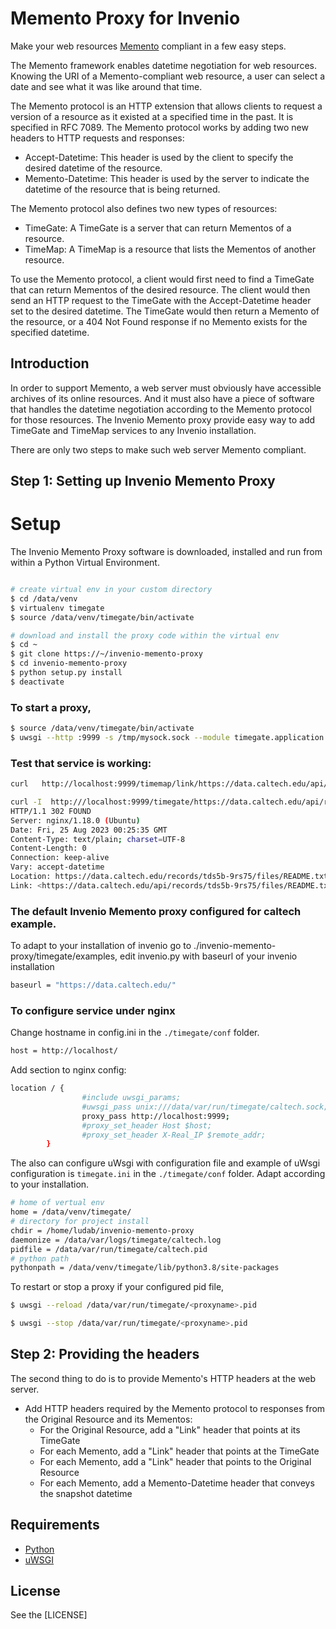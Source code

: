 # Memento Proxy for Invenio
Make your web resources [Memento](http://www.mementoweb.org) compliant in a few easy steps.

The Memento framework enables datetime negotiation for web resources. Knowing the URI of a Memento-compliant web resource, a user can select a date and see what it was like around that time.

The Memento protocol is an HTTP extension that allows clients to request a version of a resource as it existed at a specified time in the past. It is specified in RFC 7089.
The Memento protocol works by adding two new headers to HTTP requests and responses:

*  Accept-Datetime: This header is used by the client to specify the desired datetime of the resource.
*  Memento-Datetime: This header is used by the server to indicate the datetime of the resource that is being returned.

The Memento protocol also defines two new types of resources:

*  TimeGate: A TimeGate is a server that can return Mementos of a resource.
*  TimeMap: A TimeMap is a resource that lists the Mementos of another resource.

To use the Memento protocol, a client would first need to find a TimeGate that can return Mementos of the desired resource. 
The client would then send an HTTP request to the TimeGate with the Accept-Datetime header set to the desired datetime. 
The TimeGate would then return a Memento of the resource, or a 404 Not Found response if no Memento exists for the specified datetime.

## Introduction

In order to support Memento, a web server must obviously have accessible archives of its online resources.
And it must also have a piece of software that handles the datetime negotiation according to the Memento protocol for those resources.
The Invenio Memento proxy provide easy way to add TimeGate and TimeMap services to any Invenio installation.


There are only two steps to make such web server Memento compliant.

## Step 1: Setting up Invenio Memento Proxy

# Setup

The Invenio Memento Proxy software is downloaded, installed and run from within a Python Virtual Environment.
```bash

# create virtual env in your custom directory
$ cd /data/venv
$ virtualenv timegate
$ source /data/venv/timegate/bin/activate

# download and install the proxy code within the virtual env
$ cd ~
$ git clone https://~/invenio-memento-proxy
$ cd invenio-memento-proxy
$ python setup.py install
$ deactivate
```

### To start a proxy,

```bash
$ source /data/venv/timegate/bin/activate
$ uwsgi --http :9999 -s /tmp/mysock.sock --module timegate.application --callable application --virtualenv /home/ludab/timegate/
```

### Test that service is working:

```bash
curl   http://localhost:9999/timemap/link/https://data.caltech.edu/api/records/tds5b-9rs75/files/README.txt 

curl -I  http:///localhost:9999/timegate/https://data.caltech.edu/api/records/tds5b-9rs75/files/README.txt
HTTP/1.1 302 FOUND
Server: nginx/1.18.0 (Ubuntu)
Date: Fri, 25 Aug 2023 00:25:35 GMT
Content-Type: text/plain; charset=UTF-8
Content-Length: 0
Connection: keep-alive
Vary: accept-datetime
Location: https://data.caltech.edu/records/tds5b-9rs75/files/README.txt
Link: <https://data.caltech.edu/api/records/tds5b-9rs75/files/README.txt>; rel=original, <http://160.1.118.115/timemap/link/https://data.caltech.edu/api/records/tds5b-9rs75/files/README.txt>; rel=timemap; type=application/link-format, <http://160.1.118.115/timemap/json/https://data.caltech.edu/api/records/tds5b-9rs75/files/README.txt>; rel=timemap; type=application/json, <https://data.caltech.edu/records/tds5b-9rs75/files/README.txt>; rel="first last memento"; datetime="Mon, 03 Jul 2023 19:57:38 GMT"
```

### The default Invenio Memento proxy configured for caltech example.

To adapt to your installation of invenio 
go to ./invenio-memento-proxy/timegate/examples, edit invenio.py 
with baseurl of  your invenio installation

```bash
baseurl = "https://data.caltech.edu/"
```
### To configure service under nginx

Change  hostname in config.ini in the `./timegate/conf` folder.
```bash
host = http://localhost/
```
Add section to nginx config:
```bash
location / {
                #include uwsgi_params;
                #uwsgi_pass unix:///data/var/run/timegate/caltech.sock;
                proxy_pass http://localhost:9999;
		        #proxy_set_header Host $host;
		        #proxy_set_header X-Real_IP $remote_addr;
        }
```        

The also can configure  uWsgi with configuration file  and example of  uWsgi configuration  is `timegate.ini` in the `./timegate/conf` folder.
Adapt  according  to your installation.

```bash
# home of vertual env
home = /data/venv/timegate/
# directory for project install
chdir = /home/ludab/invenio-memento-proxy
daemonize = /data/var/logs/timegate/caltech.log                                                                                                                                                                                        
pidfile = /data/var/run/timegate/caltech.pid
# python path
pythonpath = /data/venv/timegate/lib/python3.8/site-packages
```

To restart or stop a proxy if your configured pid file,
```bash
$ uwsgi --reload /data/var/run/timegate/<proxyname>.pid

$ uwsgi --stop /data/var/run/timegate/<proxyname>.pid
```
## Step 2: Providing the headers
The second thing to do is to provide Memento's HTTP headers at the web server.
* Add HTTP headers required by the Memento protocol to responses from the Original Resource and its Mementos:
  - For the Original Resource, add a "Link" header that points at its TimeGate
  - For each Memento, add a "Link" header that points at the TimeGate
  - For each Memento, add a "Link" header that points to the Original Resource
  - For each Memento, add a Memento-Datetime header that conveys the snapshot datetime


## Requirements
* [Python](https://www.python.org)
* [uWSGI](http://uwsgi-docs.readthedocs.org/en/latest/)



## License
See the [LICENSE]
